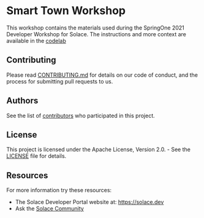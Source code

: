 # Smart Town Workshop
This workshop contains the materials used during the SpringOne 2021 Developer Workshop for Solace. 
The instructions and more context are available in the [codelab](https://codelabs.solace.dev/codelabs/springone-2021-asyncapi-workshop/index.html?index=..%2F..index#0)


## Contributing

Please read [CONTRIBUTING.md](CONTRIBUTING.md) for details on our code of conduct, and the process for submitting pull requests to us.

## Authors

See the list of [contributors](https://github.com/solacese/<github-repo>/graphs/contributors) who participated in this project.

## License

This project is licensed under the Apache License, Version 2.0. - See the [LICENSE](LICENSE) file for details.

## Resources

For more information try these resources:

- The Solace Developer Portal website at: https://solace.dev
- Ask the [Solace Community](https://solace.community)

